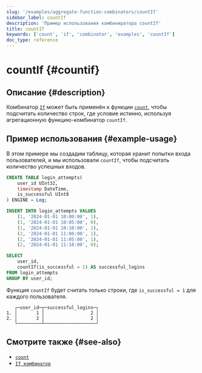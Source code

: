 ```yaml
---
slug: '/examples/aggregate-function-combinators/countIf'
sidebar_label: countIf
description: 'Пример использования комбиниратора countIf'
title: countIf
keywords: ['count', 'if', 'combinator', 'examples', 'countIf']
doc_type: reference
---
```

# countIf {#countif}

## Описание {#description}

Комбинатор [`If`](/sql-reference/aggregate-functions/combinators#-if) может быть применён к функции [`count`](/sql-reference/aggregate-functions/reference/count), чтобы подсчитать количество строк, где условие истинно, используя агрегационную функцию-комбинатор `countIf`.

## Пример использования {#example-usage}

В этом примере мы создадим таблицу, которая хранит попытки входа пользователей, и мы использовали `countIf`, чтобы подсчитать количество успешных входов.

```sql title="Query"
CREATE TABLE login_attempts(
    user_id UInt32,
    timestamp DateTime,
    is_successful UInt8
) ENGINE = Log;

INSERT INTO login_attempts VALUES
    (1, '2024-01-01 10:00:00', 1),
    (1, '2024-01-01 10:05:00', 0),
    (1, '2024-01-01 10:10:00', 1),
    (2, '2024-01-01 11:00:00', 1),
    (2, '2024-01-01 11:05:00', 1),
    (2, '2024-01-01 11:10:00', 0);

SELECT
    user_id,
    countIf(is_successful = 1) AS successful_logins
FROM login_attempts
GROUP BY user_id;
```

Функция `countIf` будет считать только строки, где `is_successful = 1` для каждого пользователя.

```response title="Response"
   ┌─user_id─┬─successful_logins─┐
1. │       1 │                 2 │
2. │       2 │                 2 │
   └─────────┴───────────────────┘
```

## Смотрите также {#see-also}
- [`count`](/sql-reference/aggregate-functions/reference/count)
- [`If комбинатор`](/sql-reference/aggregate-functions/combinators#-if)